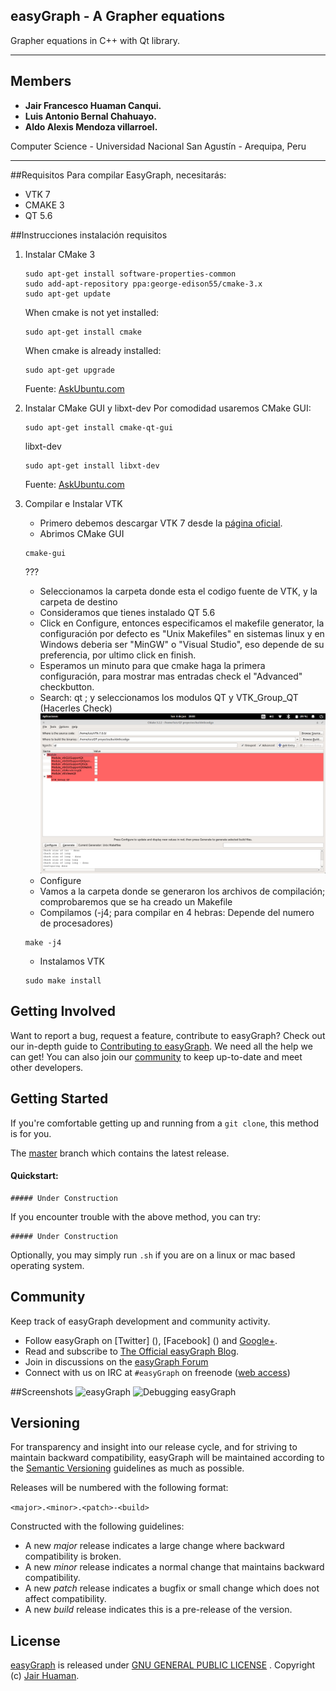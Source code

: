 ## easyGraph - A Grapher equations
Grapher equations in C++ with Qt library.

***

Members
------------------------
* **Jair Francesco Huaman Canqui.**
* **Luis Antonio Bernal Chahuayo.**
* **Aldo Alexis Mendoza villarroel.**

Computer Science - Universidad Nacional San Agustín - Arequipa, Peru

***
##Requisitos
Para compilar EasyGraph, necesitarás:
* VTK 7
* CMAKE 3
* QT 5.6

##Instrucciones instalación requisitos
1. Instalar CMake 3
	```
	sudo apt-get install software-properties-common
	sudo add-apt-repository ppa:george-edison55/cmake-3.x
	sudo apt-get update
	```
	When cmake is not yet installed:
	```
	sudo apt-get install cmake
	```
	
	When cmake is already installed:
	```
	sudo apt-get upgrade
	```	
	Fuente: [AskUbuntu.com](http://askubuntu.com/questions/610291/how-to-install-cmake-3-2-on-ubuntu-14-04)
	
2. Instalar CMake GUI y libxt-dev 
	Por comodidad usaremos CMake GUI:
	```
	sudo apt-get install cmake-qt-gui
	```
	libxt-dev	
	```
	sudo apt-get install libxt-dev
	```
	
	Fuente: [AskUbuntu.com](http://askubuntu.com/questions/121797/how-do-i-install-ccmake)
	
3. Compilar e Instalar VTK
	* Primero debemos descargar VTK 7 desde la [página oficial](http://www.vtk.org/download/).
	* Abrimos CMake GUI 
	```
	cmake-gui
	```
	???
	* Seleccionamos la carpeta donde esta el codigo fuente de VTK, y la carpeta de destino
	* Consideramos que tienes instalado QT 5.6
	* Click en Configure, entonces especificamos el makefile generator, la configuración por defecto es "Unix Makefiles" en sistemas linux y en Windows deberia ser "MinGW" o "Visual Studio", eso depende de su preferencia, por ultimo click en finish.
	* Esperamos un minuto para que cmake haga la primera configuración, para mostrar mas entradas check el "Advanced" checkbutton.
	* Search: qt ; y seleccionamos los modulos QT y VTK_Group_QT (Hacerles Check)
	![alt tag](tutorial/qt_group.png)
	* Configure
	* Vamos a la carpeta donde se generaron los archivos de compilación; comprobaremos que se ha creado un Makefile
	* Compilamos (-j4; para compilar en 4 hebras: Depende del numero de procesadores)
	```
	make -j4
	```
	* Instalamos VTK
	```
	sudo make install
	```

## Getting Involved

Want to report a bug, request a feature, contribute to easyGraph? Check out our in-depth guide to [Contributing to easyGraph](CONTRIBUTING.md#contributing-to-easyGraph). We need all the help we can get! You can also join our [community](README.md#community) to keep up-to-date and meet other developers.

## Getting Started

If you're comfortable getting up and running from a `git clone`, this method is for you.

The [master](https://github.com/JairFrancesco/easyGraph) branch which contains the latest release.

#### Quickstart:

	##### Under Construction

If you encounter trouble with the above method, you can try:

	##### Under Construction

Optionally, you may simply run `.sh` if you are on a linux or mac based operating system.

<a name="community"></a>
## Community

Keep track of easyGraph development and community activity.

* Follow easyGraph on [Twitter] (), [Facebook] () and [Google+]().
* Read and subscribe to [The Official easyGraph Blog]().
* Join in discussions on the [easyGraph Forum](https://reddit.com/r/easyGraph/)
* Connect with us on IRC at `#easyGraph` on freenode ([web access](http://webchat.freenode.net/?channels=easyGraph))

##Screenshots
![easyGraph]()
![Debugging easyGraph]()


## Versioning

For transparency and insight into our release cycle, and for striving to maintain backward compatibility, easyGraph will be maintained according to the [Semantic Versioning](http://semver.org/) guidelines as much as possible.

Releases will be numbered with the following format:

`<major>.<minor>.<patch>-<build>`

Constructed with the following guidelines:

* A new *major* release indicates a large change where backward compatibility is broken.
* A new *minor* release indicates a normal change that maintains backward compatibility.
* A new *patch* release indicates a bugfix or small change which does not affect compatibility.
* A new *build* release indicates this is a pre-release of the version.



## License

[easyGraph](https://github.com/JairFrancesco/easyGraph) is released under [GNU GENERAL PUBLIC LICENSE](https://github.com/JairFrancesco/easyGraph/blob/master/LICENSE) . Copyright (c) [Jair Huaman](https://sites.google.com/site/jafrahuamancanqui/).
